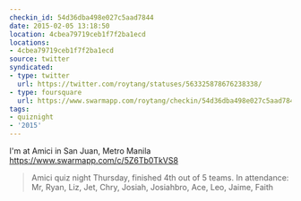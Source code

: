 ```yaml
---
checkin_id: 54d36dba498e027c5aad7844
date: 2015-02-05 13:18:50
location: 4cbea79719ceb1f7f2ba1ecd
locations:
- 4cbea79719ceb1f7f2ba1ecd
source: twitter
syndicated:
- type: twitter
  url: https://twitter.com/roytang/statuses/563325878676238338/
- type: foursquare
  url: https://www.swarmapp.com/roytang/checkin/54d36dba498e027c5aad7844
tags:
- quiznight
- '2015'
---
```


I'm at Amici in San Juan, Metro Manila https://www.swarmapp.com/c/5Z6Tb0TkVS8

> Amici quiz night Thursday, finished 4th out of 5 teams. In attendance: Mr, Ryan, Liz, Jet, Chry, Josiah, Josiahbro, Ace, Leo, Jaime, Faith